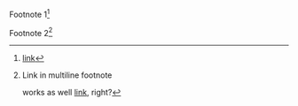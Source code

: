 Footnote 1[^1]

Footnote 2[^2]

[^1]: [link]

[^2]: Link in multiline footnote

    works as well [link], right?

[link]: https://github.com
